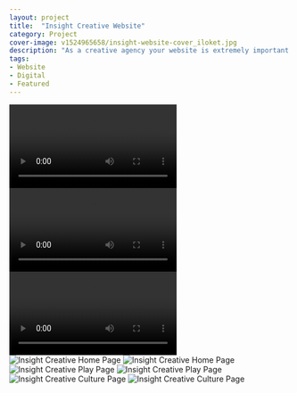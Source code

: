 ```yaml
---
layout: project
title:  "Insight Creative Website"
category: Project
cover-image: v1524965658/insight-website-cover_iloket.jpg
description: "As a creative agency your website is extremely important since a lot of your potential clients will first experience your work through your website. As a developer at Insight Creative I knew that we needed to update our website to better showcase our work and help us stand out from other agencies in the Green Bay area. Aside from the aesthetic and interactive upgrades to the site, I put a huge emphasis on performance, managing to bring the old homepage from 16 seconds to fully load down to less than 3 seconds."
tags:
- Website
- Digital
- Featured
---
```


<div class="grid-2_full fade-me">
  <video class="website-video box-shadow-light" playsinline autoplay loop>
    <source src="https://res.cloudinary.com/iambramer/video/upload/f_auto,q_auto:best/v1524609387/home_kyatcx.mp4" type="video/mp4">
  </video>
</div>

<div class="grid-2_full fade-me">
  <video class="website-video box-shadow-light" playsinline autoplay loop>
    <source src="https://res.cloudinary.com/iambramer/video/upload/f_auto,q_auto:best/v1524609384/culture_ctqmfh.mp4" type="video/mp4">
  </video>
</div>

<div class="grid-2_full fade-me">
  <video class="website-video box-shadow-light" playsinline autoplay loop>
    <source src="https://res.cloudinary.com/iambramer/video/upload/f_auto,q_auto:best/v1524609381/blog_meqffl.mp4" type="video/mp4">
  </video>
</div>

<div class="grid-2_full box-shadow-light fade-me">
  <img class="lazyload" alt="Insight Creative Home Page"
  src="https://res.cloudinary.com/iambramer/image/upload/e_blur:600,dpr_auto,f_auto,q_80,w_100/v1524611943/insight-website-home-page_ssnarv.jpg"
  data-srcset="https://res.cloudinary.com/iambramer/image/upload/dpr_auto,f_auto,q_auto,w_1600/v1524611943/insight-website-home-page_ssnarv.jpg 1900w,
  https://res.cloudinary.com/iambramer/image/upload/dpr_auto,f_auto,q_auto,w_1200/v1524611943/insight-website-home-page_ssnarv.jpg 1400w,
  https://res.cloudinary.com/iambramer/image/upload/dpr_auto,f_auto,q_auto,w_800/v1524611943/insight-website-home-page_ssnarv.jpg 1000w,
  https://res.cloudinary.com/iambramer/image/upload/dpr_auto,f_auto,q_auto,w_400/v1524611943/insight-website-home-page_ssnarv.jpg 400w">
    <noscript>
    <img alt="Insight Creative Home Page"
      src="https://res.cloudinary.com/iambramer/image/upload/dpr_auto,f_auto,q_auto,w_1600/v1524611943/insight-website-home-page_ssnarv.jpg"
      srcset="https://res.cloudinary.com/iambramer/image/upload/dpr_auto,f_auto,q_auto,w_1600/v1524611943/insight-website-home-page_ssnarv.jpg 1900w,
      https://res.cloudinary.com/iambramer/image/upload/dpr_auto,f_auto,q_auto,w_1200/v1524611943/insight-website-home-page_ssnarv.jpg 1400w,
      https://res.cloudinary.com/iambramer/image/upload/dpr_auto,f_auto,q_auto,w_800/v1524611943/insight-website-home-page_ssnarv.jpg 1000w,
      https://res.cloudinary.com/iambramer/image/upload/dpr_auto,f_auto,q_auto,w_400/v1524611943/insight-website-home-page_ssnarv.jpg 400w">
    </noscript>
</div>

<div class="grid-2_full box-shadow-light fade-me">
  <img class="lazyload" alt="Insight Creative Play Page"
  src="https://res.cloudinary.com/iambramer/image/upload/e_blur:600,dpr_auto,f_auto,q_80,w_100/v1524612730/insight-website-play-page_ifxdpz.jpg"
  data-srcset="https://res.cloudinary.com/iambramer/image/upload/dpr_auto,f_auto,q_auto,w_1600/v1524612730/insight-website-play-page_ifxdpz.jpg 1900w,
  https://res.cloudinary.com/iambramer/image/upload/dpr_auto,f_auto,q_auto,w_1200/v1524612730/insight-website-play-page_ifxdpz.jpg 1400w,
  https://res.cloudinary.com/iambramer/image/upload/dpr_auto,f_auto,q_auto,w_800/v1524612730/insight-website-play-page_ifxdpz.jpg 1000w,
  https://res.cloudinary.com/iambramer/image/upload/dpr_auto,f_auto,q_auto,w_400/v1524612730/insight-website-play-page_ifxdpz.jpg 400w">
    <noscript>
    <img alt="Insight Creative Play Page"
      src="https://res.cloudinary.com/iambramer/image/upload/dpr_auto,f_auto,q_auto,w_1600/v1524612730/insight-website-play-page_ifxdpz.jpg"
      srcset="https://res.cloudinary.com/iambramer/image/upload/dpr_auto,f_auto,q_auto,w_1600/v1524612730/insight-website-play-page_ifxdpz.jpg 1900w,
      https://res.cloudinary.com/iambramer/image/upload/dpr_auto,f_auto,q_auto,w_1200/v1524612730/insight-website-play-page_ifxdpz.jpg 1400w,
      https://res.cloudinary.com/iambramer/image/upload/dpr_auto,f_auto,q_auto,w_800/v1524612730/insight-website-play-page_ifxdpz.jpg 1000w,
      https://res.cloudinary.com/iambramer/image/upload/dpr_auto,f_auto,q_auto,w_400/v1524612730/insight-website-play-page_ifxdpz.jpg 400w">
    </noscript>
</div>

<div class="grid-2_full box-shadow-light fade-me">
  <img class="lazyload" alt="Insight Creative Culture Page"
  src="https://res.cloudinary.com/iambramer/image/upload/e_blur:600,dpr_auto,f_auto,q_80,w_100/v1524612385/insight-website-culture_vi6ozk.jpg"
  data-srcset="https://res.cloudinary.com/iambramer/image/upload/dpr_auto,f_auto,q_auto,w_1600/v1524612385/insight-website-culture_vi6ozk.jpg 1900w,
  https://res.cloudinary.com/iambramer/image/upload/dpr_auto,f_auto,q_auto,w_1200/v1524612385/insight-website-culture_vi6ozk.jpg 1400w,
  https://res.cloudinary.com/iambramer/image/upload/dpr_auto,f_auto,q_auto,w_800/v1524612385/insight-website-culture_vi6ozk.jpg 1000w,
  https://res.cloudinary.com/iambramer/image/upload/dpr_auto,f_auto,q_auto,w_400/v1524612385/insight-website-culture_vi6ozk.jpg 400w">
    <noscript>
    <img alt="Insight Creative Culture Page"
      src="https://res.cloudinary.com/iambramer/image/upload/dpr_auto,f_auto,q_auto,w_1600/v1524612385/insight-website-culture_vi6ozk.jpg"
      srcset="https://res.cloudinary.com/iambramer/image/upload/dpr_auto,f_auto,q_auto,w_1600/v1524612385/insight-website-culture_vi6ozk.jpg 1900w,
      https://res.cloudinary.com/iambramer/image/upload/dpr_auto,f_auto,q_auto,w_1200/v1524612385/insight-website-culture_vi6ozk.jpg 1400w,
      https://res.cloudinary.com/iambramer/image/upload/dpr_auto,f_auto,q_auto,w_800/v1524612385/insight-website-culture_vi6ozk.jpg 1000w,
      https://res.cloudinary.com/iambramer/image/upload/dpr_auto,f_auto,q_auto,w_400/v1524612385/insight-website-culture_vi6ozk.jpg 400w">
    </noscript>
</div>
